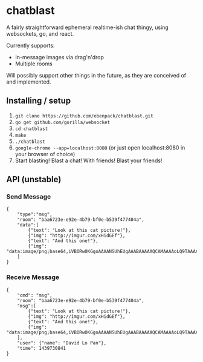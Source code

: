# chatblast

A fairly straightforward ephemeral realtime-ish chat thingy, using websockets, go, and react.

Currently supports:

* In-message images via drag'n'drop
* Multiple rooms

Will possibly support other things in the future, as they are conceived of and implemented.

## Installing / setup

1. `git clone https://github.com/ebenpack/chatblast.git`
2. `go get github.com/gorilla/websocket`
3. `cd chatblast`
4. `make`
5. `./chatblast`
6. `google-chrome --app=localhost:8080` (or just open localhost:8080 in your browser of choice)
7. Start blasting! Blast a chat! With friends! Blast your friends!

## API (unstable)

### Send Message

    {
        "type":"msg",
        "room": "baa6723e-e92e-4b79-bf0e-b539f477404a",
        "data":[
            {"text": "Look at this cat picture!"},
            {"img": "http://imgur.com/xHidGEf"},
            {"text": "And this one!"},
            {"img": "data:image/png;base64,iVBORw0KGgoAAAANSUhEUgAAABAAAAAQCAMAAAAoLQ9TAAAAXVBMVEX///8AAAD+/v7V1dXg4OCoqKjCwsLS0tLY2Nh0dHSOjo4KCgqYmJhmZmbj4+NFRUUeHh5RUVEpKSk6Ojq5ubk1NTWGhob39/fw8PBMTEyjo6OxsbFaWlrFxcUuLi4DeDIRAAAAcElEQVQYlY1PyRaAIAh0tFBbtWxf/v8zS/J16tBcgGGAQYgfkFJIjjHjZNJPx8xJopcqhhVbImj340EFkL+K9kRESIQ5HdfPyL25KKkC6gYtX8zg4HvA1bdGxevbgASXsyerTcc1Kfu6zSjorxd+4QLp+wNlUvhWUwAAAABJRU5ErkJggg=="}
        ]
    }

### Receive Message

    {
        "cmd": "msg",
        "room": "baa6723e-e92e-4b79-bf0e-b539f477404a",
        "msg":[
            {"text": "Look at this cat picture!"},
            {"img": "http://imgur.com/xHidGEf"},
            {"text": "And this one!"},
            {"img": "data:image/png;base64,iVBORw0KGgoAAAANSUhEUgAAABAAAAAQCAMAAAAoLQ9TAAAAXVBMVEX///8AAAD+/v7V1dXg4OCoqKjCwsLS0tLY2Nh0dHSOjo4KCgqYmJhmZmbj4+NFRUUeHh5RUVEpKSk6Ojq5ubk1NTWGhob39/fw8PBMTEyjo6OxsbFaWlrFxcUuLi4DeDIRAAAAcElEQVQYlY1PyRaAIAh0tFBbtWxf/v8zS/J16tBcgGGAQYgfkFJIjjHjZNJPx8xJopcqhhVbImj340EFkL+K9kRESIQ5HdfPyL25KKkC6gYtX8zg4HvA1bdGxevbgASXsyerTcc1Kfu6zSjorxd+4QLp+wNlUvhWUwAAAABJRU5ErkJggg=="}
        ],
        "user": {"name": "David Lo Pan"},
        "time": 1439730841
    }
